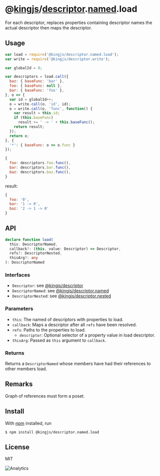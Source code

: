 # @[kingjs](https://www.npmjs.com/package/kingjs)/[descriptor](https://www.npmjs.com/package/@kingjs/descriptor).[named](https://www.npmjs.com/package/@kingjs/descriptor.named).load
For each descriptor, replaces properties containing descriptor names the actual descriptor then maps the descriptor.
## Usage
```js
var load = require('@kingjs/descriptor.named.load');
var write = require('@kingjs/descriptor.write');

var globalId = 0;

var descriptors = load.call({ 
  baz: { baseFunc: 'bar' },
  foo: { baseFunc: null },
  bar: { baseFunc: 'foo' },
}, o => {
  var id = globalId++;
  o = write.call(o, 'id', id);
  o = write.call(o, 'func', function() {
    var result = this.id;
    if (this.baseFunc)
      result += ' -> ' + this.baseFunc();
    return result;
  });
  return o;
}, {
  '*': { baseFunc: o => o.func }
});

{
  foo: descriptors.foo.func(),
  bar: descriptors.bar.func(),
  baz: descriptors.baz.func(),
}
```
result:
```js
{
  foo: '0',
  bar: '1 -> 0',
  baz: '2 -> 1 -> 0'
}
```
## API
```ts
declare function load(
  this: DescriptorNamed,
  callback?: (this, value: Descriptor) => Descriptor,
  refs?: DescriptorNested,
  thisArg?: any
): DescriptorNamed
```
### Interfaces
- `Descriptor`: see [@kingjs/descriptor][descriptor]
- `DescriptorNamed`: see [@kingjs/descriptor.named][descriptor-named]
- `DescriptorNested`: see [@kingjs/descriptor.nested][descriptor-nested]
### Parameters
- `this`: The named of descriptors with properties to load.
- `callback`: Maps a descriptor after all `refs` have been resolved.
- `refs`: Paths to the properties to load.
  - `descriptor`: Optional selector of a property value in load descriptor.
- `thisArg`: Passed as `this` argument to `callback`.
### Returns
Returns a `DescriptorNamed` whose members have had their references to other members load.
## Remarks
Graph of references must form a poset. 
## Install
With [npm](https://npmjs.org/) installed, run
```
$ npm install @kingjs/descriptor.named.load
```
## License
MIT

![Analytics](https://analytics.kingjs.net/descriptor/named/load)

  [descriptor]: https://www.npmjs.com/package/@kingjs/descriptor
  [descriptor-named]: https://www.npmjs.com/package/@kingjs/descriptor.named
  [descriptor-nested]: https://www.npmjs.com/package/@kingjs/descriptor.nested
